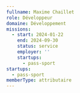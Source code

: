 ```yaml
---
fullname: Maxime Chaillet
role: Développeur
domaine: Développement
missions:
  - start: 2024-01-22
    end: 2024-09-30
    status: service
    employer: ''
    startups:
      - pass-sport
startups:
  - pass-sport
memberType: attributaire
---
```

